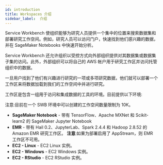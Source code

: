 ```yaml
---
id: introduction
title: Workspaces 介绍
sidebar_label:  介绍
---
```


Service Workbench 使组织能够为研究人员提供一个集中的位置来搜索数据集和部署研究工作空间。例如，研究人员可以访问门户，快速找到他们感兴趣的数据，并在 SageMaker Notebooks 中快速开始分析。

Service Workbench 还允许组织以受控方式向外部组织提供对其数据集或数据集子集的访问。此外，外部组织可以将自己的 AWS 帐户用于研究工作区并访问托管组织中的数据。

一旦用户找到了他们有兴趣进行研究的一项或多项研究数据，他们就可以部署一个工作区来将数据加载到我们的工作空间中并进行研究。

工作区是包含一组用于访问和集成数据的工具的环境。目前提供以下环境:

注意:目前在一个 SWB 环境中可以创建的工作空间数量限制为 10K。

- **SageMaker Notebook** - 带有 TensorFlow、Apache MXNet 和 Scikit-learn2 的 SageMaker Jupyter Notebook
- **EMR** - 带有 Hail 0.2、JupyterLab、Spark 2.4.4 和 Hadoop 2.8.52 的 Amazon EMR 研究工作区。
     **注意**:如果为部署启用了 AppStream，则 EMR 工作区不可用。
- **EC2 - Linux** - EC2 Linux 实例。
- **EC2 - Windows** - EC2 Windows 实例。
- **EC2 - RStudio** - EC2 RStudio 实例。
